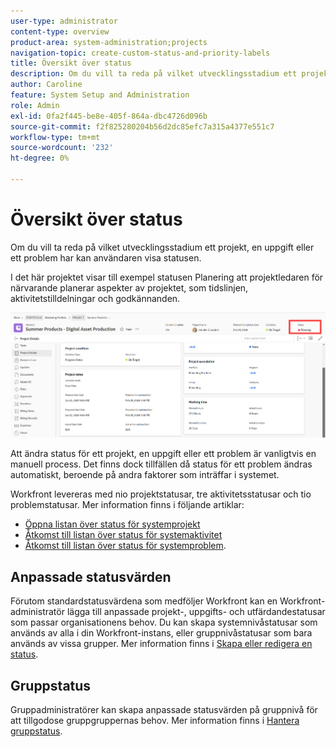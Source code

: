 ```yaml
---
user-type: administrator
content-type: overview
product-area: system-administration;projects
navigation-topic: create-custom-status-and-priority-labels
title: Översikt över status
description: Om du vill ta reda på vilket utvecklingsstadium ett projekt, en uppgift eller ett problem har kan användaren visa statusen.
author: Caroline
feature: System Setup and Administration
role: Admin
exl-id: 0fa2f445-be8e-405f-864a-dbc4726d096b
source-git-commit: f2f825280204b56d2dc85efc7a315a4377e551c7
workflow-type: tm+mt
source-wordcount: '232'
ht-degree: 0%

---
```


# Översikt över status

Om du vill ta reda på vilket utvecklingsstadium ett projekt, en uppgift eller ett problem har kan användaren visa statusen.

I det här projektet visar till exempel statusen Planering att projektledaren för närvarande planerar aspekter av projektet, som tidslinjen, aktivitetstilldelningar och godkännanden.

![](assets/statuses-overview.png)

Att ändra status för ett projekt, en uppgift eller ett problem är vanligtvis en manuell process. Det finns dock tillfällen då status för ett problem ändras automatiskt, beroende på andra faktorer som inträffar i systemet.

Workfront levereras med nio projektstatusar, tre aktivitetsstatusar och tio problemstatusar. Mer information finns i följande artiklar:

* [Öppna listan över status för systemprojekt](../../../administration-and-setup/customize-workfront/creating-custom-status-and-priority-labels/project-statuses.md)
* [Åtkomst till listan över status för systemaktivitet](../../../administration-and-setup/customize-workfront/creating-custom-status-and-priority-labels/task-statuses.md)
* [Åtkomst till listan över status för systemproblem](../../../administration-and-setup/customize-workfront/creating-custom-status-and-priority-labels/issue-statuses.md).

## Anpassade statusvärden

Förutom standardstatusvärdena som medföljer Workfront kan en Workfront-administratör lägga till anpassade projekt-, uppgifts- och utfärdandestatusar som passar organisationens behov. Du kan skapa systemnivåstatusar som används av alla i din Workfront-instans, eller gruppnivåstatusar som bara används av vissa grupper. Mer information finns i [Skapa eller redigera en status](../../../administration-and-setup/customize-workfront/creating-custom-status-and-priority-labels/create-or-edit-a-status.md).

## Gruppstatus

Gruppadministratörer kan skapa anpassade statusvärden på gruppnivå för att tillgodose gruppgruppernas behov. Mer information finns i [Hantera gruppstatus](../../../administration-and-setup/manage-groups/manage-group-statuses/manage-group-statuses.md).

